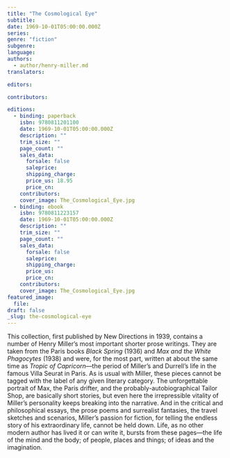 ```yaml
---
title: "The Cosmological Eye"
subtitle:
date: 1969-10-01T05:00:00.000Z
series:
genre: "fiction"
subgenre:
language:
authors:
  - author/henry-miller.md
translators:

editors:

contributors:

editions:
  - binding: paperback
    isbn: 9780811201100
    date: 1969-10-01T05:00:00.000Z
    description: ""
    trim_size: ""
    page_count: ""
    sales_data:
      forsale: false
      saleprice:
      shipping_charge:
      price_us: 18.95
      price_cn:
    contributors:
    cover_image: The_Cosmological_Eye.jpg
  - binding: ebook
    isbn: 9780811223157
    date: 1969-10-01T05:00:00.000Z
    description: ""
    trim_size: ""
    page_count: ""
    sales_data:
      forsale: false
      saleprice:
      shipping_charge:
      price_us:
      price_cn:
    contributors:
    cover_image: The_Cosmological_Eye.jpg
featured_image:
  file:
draft: false
_slug: the-cosmological-eye
---
```


This collection, first published by New Directions in 1939, contains a number of Henry Miller’s most important shorter prose writings. They are taken from the Paris books _Black Spring_ (1936) and _Max and the White Phagocytes_ (1938) and were, for the most part, written at about the same time as _Tropic of Capricorn_––the period of Miller’s and Durrell’s life in the famous Villa Seurat in Paris. As is usual with Miller, these pieces cannot be tagged with the label of any given literary category. The unforgettable portrait of Max, the Paris drifter, and the probably-autobiographical Tailor Shop, are basically short stories, but even here the irrepressible vitality of Miller’s personality keeps breaking into the narrative. And in the critical and philosophical essays, the prose poems and surrealist fantasies, the travel sketches and scenarios, Miller’s passion for fiction, for telling the endless story of his extraordinary life, cannot be held down. Life, as no other modern author has lived it or can write it, bursts from these pages––the life of the mind and the body; of people, places and things; of ideas and the imagination.

